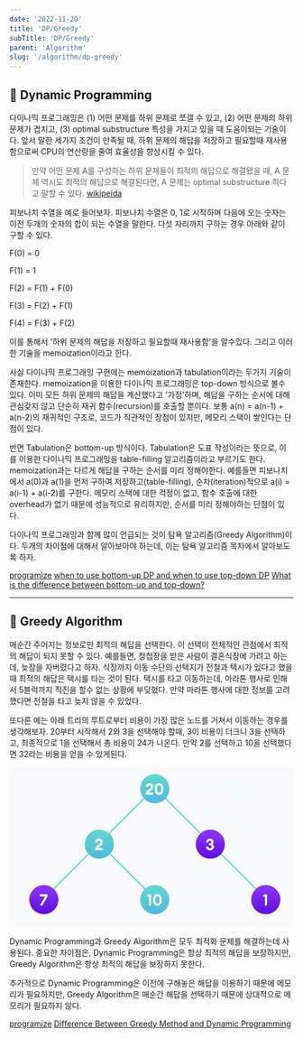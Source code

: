 ```yaml
---
date: '2022-11-20'
title: 'DP/Greedy'
subTitle: 'DP/Greedy'
parent: 'Algorithm'
slug: '/algorithm/dp-greedy'
---
```


## 📌 Dynamic Programming

다이나믹 프로그래밍은 (1) 어떤 문제를 하위 문제로 쪼갤 수 있고, (2) 어떤 문제의 하위 문제가 겹치고, (3) optimal substructure 특성을 가지고 있을 때 도움이되는 기술이다. 앞서 말한 세가지 조건이 만족될 때, 하위 문제의 해답을 저장하고 필요할때 재사용함으로써 CPU의 연산량을 줄여 효율성을 향상시킬 수 있다.

> 만약 어떤 문제 A를 구성하는 하위 문제들이 최적의 해답으로 해결됐을 때, A 문제 역시도 최적의 해답으로 해결된다면, A 문제는 optimal substructure 하다고 말할 수 있다. [wikipeida](https://en.wikipedia.org/wiki/Optimal_substructure)

피보나치 수열을 예로 들어보자. 피보나치 수열은 0, 1로 시작하며 다음에 오는 숫자는 이전 두개의 숫자의 합이 되는 수열을 말한다. 다섯 자리까지 구하는 경우 아래와 같이 구할 수 있다.

F(0) = 0

F(1) = 1

F(2) = F(1) + F(0)

F(3) = F(2) + F(1)

F(4) = F(3) + F(2)

이를 통해서 '하위 문제의 해답을 저장하고 필요할때 재사용함'을 알수있다. 그리고 이러한 기술을 memoization이라고 한다.

사실 다이나믹 프로그래밍 구현에는 memoization과 tabulation이라는 두가지 기술이 존재한다. memoization을 이용한 다이나믹 프로그래밍은 top-down 방식으로 볼수 있다. 이미 모든 하위 문제의 해답을 계산했다고 '가정'하며, 해답을 구하는 순서에 대해 관심갖지 않고 단순히 재귀 함수(recursion)를 호출할 뿐이다. 보통 a(n) = a(n-1) + a(n-2)의 재귀적인 구조로, 코드가 직관적인 장점이 있지만, 메모리 스택이 쌓인다는 단점이 있다.

반면 Tabulation은 bottom-up 방식이다. Tabulation은 도표 작성이라는 뜻으로, 이를 이용한 다이나믹 프로그래밍을 table-filling 알고리즘이라고 부르기도 한다. memoization과는 다르게 해답을 구하는 순서를 미리 정해야한다. 예를들면 피보나치에서 a(0)과 a(1)을 먼저 구하여 저장하고(table-filling), 순차(iteration)적으로 a(i) = a(i-1) + a(i-2)를 구한다. 메모리 스택에 대한 걱정이 없고, 함수 호출에 대한 overhead가 없기 때문에 성능적으로 유리하지만, 순서를 미리 정해야하는 단점이 있다.

다이나믹 프로그래밍과 함께 많이 언급되는 것이 탐욕 알고리즘(Greedy Algorithm)이다. 두개의 차이점에 대해서 알아보아야 하는데, 이는 탐욕 알고리즘 목차에서 알아보도록 하자.

[programize](https://www.programiz.com/dsa/dynamic-programming)
[when to use bottom-up DP and when to use top-down DP](https://stackoverflow.com/questions/6164629/what-is-the-difference-between-bottom-up-and-top-down)
[What is the difference between bottom-up and top-down?](https://stackoverflow.com/questions/6164629/what-is-the-difference-between-bottom-up-and-top-down)

---

## 📌 Greedy Algorithm

매순간 주어지는 정보로만 최적의 해답을 선택한다. 이 선택이 전체적인 관점에서 최적의 해답이 되지 못할 수 있다. 예를들면, 청첩장을 받은 사람이 결혼식장에 가려고 하는데, 늦잠을 자버렸다고 하자. 식장까지 이동 수단의 선택지가 전철과 택시가 있다고 했을 때 최적의 해답은 택시를 타는 것이 된다. 택시를 타고 이동하는데, 마라톤 행사로 인해서 5블럭까지 직진을 할수 없는 상황에 부딪혔다. 만약 마라톤 행사에 대한 정보를 고려했다면 전철을 타고 늦지 않을 수 있었다.

또다른 예는 아래 트리의 루트로부터 비용이 가장 많은 노드를 거쳐서 이동하는 경우를 생각해보자. 20부터 시작해서 2와 3을 선택해야 할때, 3이 비용이 더크니 3을 선택하고, 최종적으로 1을 선택해서 총 비용이 24가 나온다. 만약 2를 선택하고 10을 선택했다면 32라는 비용을 얻을 수 있게된다.

![](./greedy.png)

Dynamic Programming과 Greedy Algorithm은 모두 최적화 문제를 해결하는데 사용된다. 중요한 차이점은, Dynamic Programming은 항상 최적의 해답을 보장하지만, Greedy Algorithm은 항상 최적의 해답을 보장하지 못한다.

추가적으로 Dynamic Programming은 이전에 구해놓은 해답을 이용하기 때문에 메모리가 필요하지만, Greedy Algorithm은 매순간 해답을 선택하기 때문에 상대적으로 메모리가 필요하지 않다.

[programize](https://www.programiz.com/dsa/greedy-algorithm)
[Difference Between Greedy Method and Dynamic Programming](https://byjusexamprep.com/difference-between-greedy-and-dynamic-programming-i)

